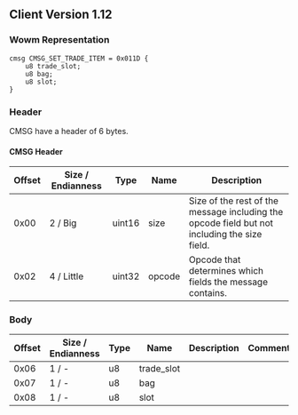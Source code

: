 ## Client Version 1.12

### Wowm Representation
```rust,ignore
cmsg CMSG_SET_TRADE_ITEM = 0x011D {
    u8 trade_slot;
    u8 bag;
    u8 slot;
}
```
### Header
CMSG have a header of 6 bytes.

#### CMSG Header
| Offset | Size / Endianness | Type   | Name   | Description |
| ------ | ----------------- | ------ | ------ | ----------- |
| 0x00   | 2 / Big           | uint16 | size   | Size of the rest of the message including the opcode field but not including the size field.|
| 0x02   | 4 / Little        | uint32 | opcode | Opcode that determines which fields the message contains.|
### Body
| Offset | Size / Endianness | Type | Name | Description | Comment |
| ------ | ----------------- | ---- | ---- | ----------- | ------- |
| 0x06 | 1 / - | u8 | trade_slot |  |  |
| 0x07 | 1 / - | u8 | bag |  |  |
| 0x08 | 1 / - | u8 | slot |  |  |
